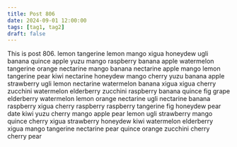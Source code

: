 ```yaml
---
title: Post 806
date: 2024-09-01 12:00:00
tags: [tag1, tag2]
draft: false
---
```

This is post 806.
lemon
tangerine
lemon
mango
xigua
honeydew
ugli
banana
quince
apple
yuzu
mango
raspberry
banana
apple
watermelon
tangerine
orange
nectarine
mango
banana
nectarine
apple
mango
lemon
tangerine
pear
kiwi
nectarine
honeydew
mango
cherry
yuzu
banana
apple
strawberry
ugli
lemon
nectarine
watermelon
banana
xigua
xigua
cherry
zucchini
watermelon
elderberry
zucchini
raspberry
banana
quince
fig
grape
elderberry
watermelon
lemon
orange
nectarine
ugli
nectarine
banana
raspberry
xigua
cherry
raspberry
raspberry
tangerine
fig
honeydew
pear
date
kiwi
yuzu
cherry
mango
apple
pear
lemon
ugli
strawberry
mango
quince
cherry
xigua
strawberry
honeydew
kiwi
watermelon
elderberry
xigua
mango
tangerine
nectarine
pear
quince
orange
zucchini
cherry
cherry
pear
